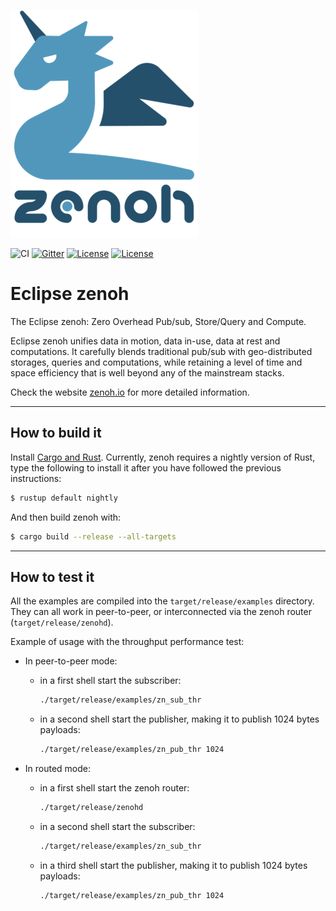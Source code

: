 ![zenoh banner](./zenoh-dragon.png)

![CI](https://github.com/eclipse-zenoh/zenoh/workflows/CI/badge.svg)
[![Gitter](https://badges.gitter.im/atolab/zenoh.svg)](https://gitter.im/atolab/zenoh?utm_source=badge&utm_medium=badge&utm_campaign=pr-badge)
[![License](https://img.shields.io/badge/License-EPL%202.0-blue)](https://choosealicense.com/licenses/epl-2.0/)
[![License](https://img.shields.io/badge/License-Apache%202.0-blue.svg)](https://opensource.org/licenses/Apache-2.0)

# Eclipse zenoh
The Eclipse zenoh: Zero Overhead Pub/sub, Store/Query and Compute.

Eclipse zenoh unifies data in motion, data in-use, data at rest and computations. It carefully blends traditional pub/sub with geo-distributed storages, queries and computations, while retaining a level of time and space efficiency that is well beyond any of the mainstream stacks.

Check the website [zenoh.io](http://zenoh.io) for more detailed information.

-------------------------------
## How to build it

Install [Cargo and Rust](https://doc.rust-lang.org/cargo/getting-started/installation.html). Currently, zenoh requires a nightly version of Rust, type the following to install it after you have followed the previous instructions:

```bash
$ rustup default nightly
```

And then build zenoh with:

```bash
$ cargo build --release --all-targets
```

-------------------------------
## How to test it

All the examples are compiled into the `target/release/examples` directory. They can all work in peer-to-peer, or interconnected via the zenoh router (`target/release/zenohd`).

Example of usage with the throughput performance test:

 * In peer-to-peer mode:
     
     * in a first shell start the subscriber:  
       ```bash
       ./target/release/examples/zn_sub_thr
       ```
     * in a second shell start the publisher, making it to publish 1024 bytes payloads:  
       ```bash
       ./target/release/examples/zn_pub_thr 1024
       ```

 * In routed mode:

     * in a first shell start the zenoh router:  
       ```bash
       ./target/release/zenohd
       ```
     * in a second shell start the subscriber:  
       ```bash
       ./target/release/examples/zn_sub_thr
       ```
     * in a third shell start the publisher, making it to publish 1024 bytes payloads:  
       ```bash
       ./target/release/examples/zn_pub_thr 1024
       ```
